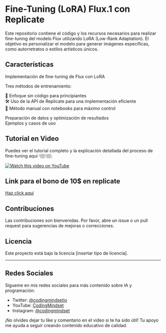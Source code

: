 # Fine-Tuning (LoRA) Flux.1 con Replicate

Este repositorio contiene el código y los recursos necesarios para realizar fine-tuning del modelo Flux utilizando LoRA (Low-Rank Adaptation). El objetivo es personalizar el modelo para generar imágenes específicas, como autorretratos o estilos artísticos únicos.

## Características

Implementación de fine-tuning de Flux con LoRA <br>

Tres métodos de entrenamiento:

🐣 Enfoque sin código para principiantes <br>
🛠️ Uso de la API de Replicate para una implementación eficiente <br>
🧪 Método manual con notebooks para máximo control


Preparación de datos y optimización de resultados <br>
Ejemplos y casos de uso

## Tutorial en Video

Puedes ver el tutorial completo y la explicación detallada del proceso de fine-tuning aquí 👇🏽👇🏽:

[![Watch this video on YouTube](https://img.youtube.com/vi/XZ0RRu8Np54/0.jpg)](https://www.youtube.com/watch?v=XZ0RRu8Np54)

## Link para el bono de 10$ en replicate

[Haz click aquí](https://replicate.com/invites/572ae3c6-1385-41b3-afdc-1e99e11836b8)


## Contribuciones

Las contribuciones son bienvenidas. Por favor, abre un issue o un pull request para sugerencias de mejoras o correcciones.

## Licencia

Este proyecto está bajo la licencia [insertar tipo de licencia].

---

## Redes Sociales

Sígueme en mis redes sociales para más contenido sobre IA y programación:

- Twitter: [@codingmindsetio](https://twitter.com/codingmindsetio)
- YouTube: [CodingMindset](https://www.youtube.com/@CodingMindsetIO?sub_confirmation=1)
- Instagram: [@codingmindset](https://www.instagram.com/codingmindset)

¡No olvides dejar tu like y comentario en el video si te ha sido útil! Tu apoyo me ayuda a seguir creando contenido educativo de calidad.